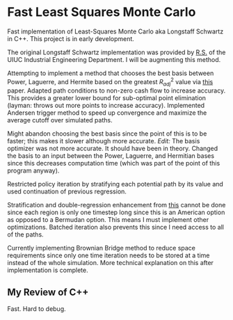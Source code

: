 # Fast Least Squares Monte Carlo
Fast implementation of Least-Squares Monte Carlo aka Longstaff Schwartz in C++. This project is in early development.

The original Longstaff Schwartz implementation was provided by [R.S.](https://rsree.ise.illinois.edu/Prof._R.S._Sreenivas_%28Main%29.html) of the UIUC Industrial Engineering Department. I will be augmenting this method.

Attempting to implement a method that chooses the best basis between Power, Laguerre, and Hermite based on the greatest $R^2_{adj}$ value via [this](https://www.sciencedirect.com/science/article/pii/S0165188913000493) paper. Adapted path conditions to non-zero cash flow to increase accuracy. This provides a greater lower bound for sub-optimal point elimination (layman: throws out more points to increase accuracy). Implemented Andersen trigger method to speed up convergence and maximize the average cutoff over simulated paths.

Might abandon choosing the best basis since the point of this is to be faster; this makes it slower although more accurate. *Edit:* The basis optimizer was not more accurate. It should have been in theory. Changed the basis to an input between the Power, Laguerre, and Hermitian bases since this decreases computation time (which was part of the point of this program anyway).

Restricted policy iteration by stratifying each potential path by its value and used continuation of previous regression.

Stratification and double-regression enhancement from [this](https://www.sciencedirect.com/science/article/pii/S0165188913000493) cannot be done since each region is only one timestep long since this is an American option as opposed to a Bermudan option. This means I must implement other optimizations. Batched iteration also prevents this since I need access to all of the paths.

Currently implementing Brownian Bridge method to reduce space requirements since only one time iteration needs to be stored at a time instead of the whole simulation. More technical explanation on this after implementation is complete.


## My Review of C++
Fast. Hard to debug.
